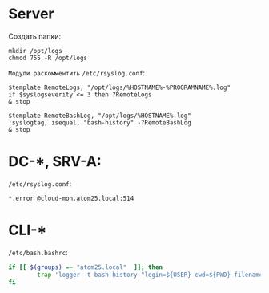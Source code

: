 # Server

Создать папки:
```
mkdir /opt/logs
chmod 755 -R /opt/logs 
```
`Модули раскомментить`
`/etc/rsyslog.conf`:
```
$template RemoteLogs, "/opt/logs/%HOSTNAME%-%PROGRAMNAME%.log"
if $syslogseverity <= 3 then ?RemoteLogs
& stop

$template RemoteBashLog, "/opt/logs/%HOSTNAME%.log"
:syslogtag, isequal, "bash-history" -?RemoteBashLog
& stop
```

# DC-*, SRV-A:
`/etc/rsyslog.conf`:
```
*.error @cloud-mon.atom25.local:514
```
# CLI-*

`/etc/bash.bashrc`:
```bash
if [[ $(groups) =~ "atom25.local"  ]]; then
        trap 'logger -t bash-history "login=${USER} cwd=${PWD} filename=$(which ${BASH_COMMAND}) cmdline=${BASH_COMMAND}"' DEBUG
fi
```
